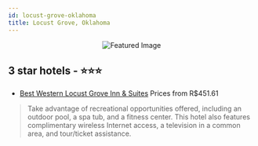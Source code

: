```yaml
---
id: locust-grove-oklahoma
title: Locust Grove, Oklahoma
---
```


<center><img src="https://i.travelapi.com/hotels/1000000/120000/119400/119340/8d6c94b2_z.jpg" alt="Featured Image" /></center>


##  3 star hotels - ⭐️⭐️⭐️

-    [Best Western Locust Grove Inn & Suites](https://us.hurb.com/br/hotels/locust-grove/best-western-locust-grove-inn-suites-JNP-JP986094?cmp=18055) Prices from R$451.61
   > Take advantage of recreational opportunities offered, including an outdoor pool, a spa tub, and a fitness center. This hotel also features complimentary wireless Internet access, a television in a common area, and tour/ticket assistance.
